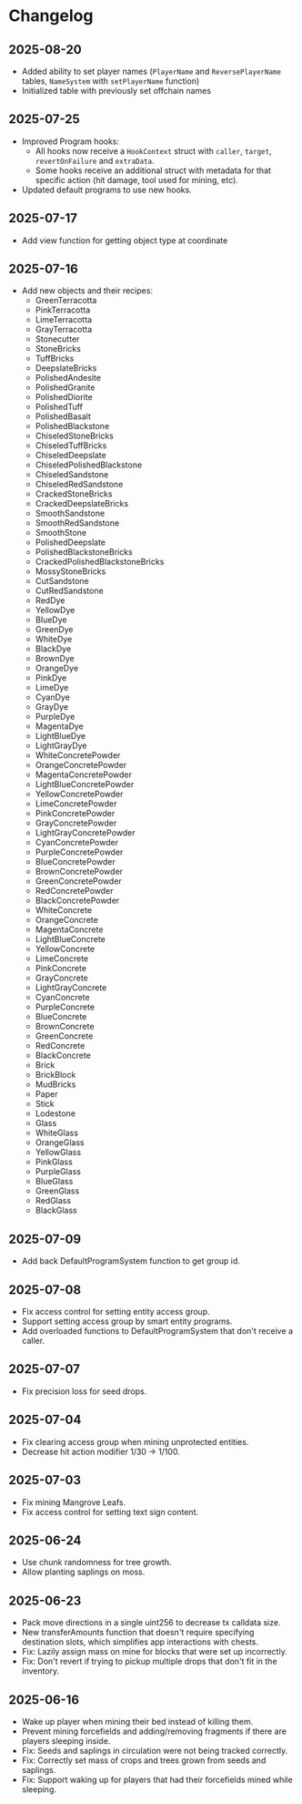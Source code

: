 # Changelog

## 2025-08-20

- Added ability to set player names (`PlayerName` and `ReversePlayerName` tables, `NameSystem` with `setPlayerName` function)
- Initialized table with previously set offchain names

## 2025-07-25

- Improved Program hooks:
  - All hooks now receive a `HookContext` struct with `caller`, `target`, `revertOnFailure` and `extraData`.
  - Some hooks receive an additional struct with metadata for that specific action (hit damage, tool used for mining, etc).
- Updated default programs to use new hooks.

## 2025-07-17

- Add view function for getting object type at coordinate

## 2025-07-16

- Add new objects and their recipes:
  - GreenTerracotta
  - PinkTerracotta
  - LimeTerracotta
  - GrayTerracotta
  - Stonecutter
  - StoneBricks
  - TuffBricks
  - DeepslateBricks
  - PolishedAndesite
  - PolishedGranite
  - PolishedDiorite
  - PolishedTuff
  - PolishedBasalt
  - PolishedBlackstone
  - ChiseledStoneBricks
  - ChiseledTuffBricks
  - ChiseledDeepslate
  - ChiseledPolishedBlackstone
  - ChiseledSandstone
  - ChiseledRedSandstone
  - CrackedStoneBricks
  - CrackedDeepslateBricks
  - SmoothSandstone
  - SmoothRedSandstone
  - SmoothStone
  - PolishedDeepslate
  - PolishedBlackstoneBricks
  - CrackedPolishedBlackstoneBricks
  - MossyStoneBricks
  - CutSandstone
  - CutRedSandstone
  - RedDye
  - YellowDye
  - BlueDye
  - GreenDye
  - WhiteDye
  - BlackDye
  - BrownDye
  - OrangeDye
  - PinkDye
  - LimeDye
  - CyanDye
  - GrayDye
  - PurpleDye
  - MagentaDye
  - LightBlueDye
  - LightGrayDye
  - WhiteConcretePowder
  - OrangeConcretePowder
  - MagentaConcretePowder
  - LightBlueConcretePowder
  - YellowConcretePowder
  - LimeConcretePowder
  - PinkConcretePowder
  - GrayConcretePowder
  - LightGrayConcretePowder
  - CyanConcretePowder
  - PurpleConcretePowder
  - BlueConcretePowder
  - BrownConcretePowder
  - GreenConcretePowder
  - RedConcretePowder
  - BlackConcretePowder
  - WhiteConcrete
  - OrangeConcrete
  - MagentaConcrete
  - LightBlueConcrete
  - YellowConcrete
  - LimeConcrete
  - PinkConcrete
  - GrayConcrete
  - LightGrayConcrete
  - CyanConcrete
  - PurpleConcrete
  - BlueConcrete
  - BrownConcrete
  - GreenConcrete
  - RedConcrete
  - BlackConcrete
  - Brick
  - BrickBlock
  - MudBricks
  - Paper
  - Stick
  - Lodestone
  - Glass
  - WhiteGlass
  - OrangeGlass
  - YellowGlass
  - PinkGlass
  - PurpleGlass
  - BlueGlass
  - GreenGlass
  - RedGlass
  - BlackGlass

## 2025-07-09

- Add back DefaultProgramSystem function to get group id.

## 2025-07-08

- Fix access control for setting entity access group.
- Support setting access group by smart entity programs.
- Add overloaded functions to DefaultProgramSystem that don't receive a caller.

## 2025-07-07

- Fix precision loss for seed drops.

## 2025-07-04

- Fix clearing access group when mining unprotected entities.
- Decrease hit action modifier 1/30 -> 1/100.

## 2025-07-03

- Fix mining Mangrove Leafs.
- Fix access control for setting text sign content.

## 2025-06-24

- Use chunk randomness for tree growth.
- Allow planting saplings on moss.

## 2025-06-23

- Pack move directions in a single uint256 to decrease tx calldata size.
- New transferAmounts function that doesn't require specifying destination slots, which simplifies app interactions with chests.
- Fix: Lazily assign mass on mine for blocks that were set up incorrectly.
- Fix: Don't revert if trying to pickup multiple drops that don't fit in the inventory.

## 2025-06-16

- Wake up player when mining their bed instead of killing them.
- Prevent mining forcefields and adding/removing fragments if there are players sleeping inside.
- Fix: Seeds and saplings in circulation were not being tracked correctly.
- Fix: Correctly set mass of crops and trees grown from seeds and saplings.
- Fix: Support waking up for players that had their forcefields mined while sleeping.
